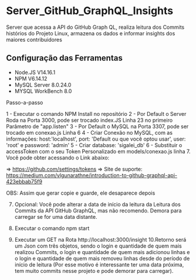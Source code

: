 # Server_GitHub_GraphQL_Insights
Server que acessa a API do GitHub Graph QL, realiza leitura dos Commits histórios do Projeto Linux, armazena os dados e informar insights dos maiores contribuidores

Configuração das Ferramentas
------------------------
- Node.JS V14.16.1
- NPM V6.14.12
- MySQL Server 8.0.24.0
- MYSQL WorkBench 8.0




Passo-a-passo

1 - Executar o comando NPM Install no repositório
2 - Por Default o Server Roda na Porta 3000, pode ser trocado index.JS Linha 23 no primeiro Parâmetro de "app.listen" 
3 - Por Default o MySQL na Porta 3307, pode ser trocado em conexao.js Linha 6
4 - Criar Conexão no MySQL, com as informações:     host:'localhost', port: 'Default ou que você optou usar', user: 'root' e password: 'admin'
5 - Criar database: 'sigalei_db'
6 - Substituir o accessToken com o seu Token Personalizado em models/conexao.js linha 7. Você pode obter acessando o Link abaixo:

=> https://github.com/settings/tokens
=> Site de suporte: https://medium.com/vlgunarathne/introduction-to-github-graphql-api-423ebbab75f9

OBS: Assim que gerar copie e guarde, ele desaparece depois

7. Opcional: Você pode alterar a data de início da leitura da Leitura dos Commits da API GitHub GraphQL, mas não recomendo. Demora para carregar se for uma data distante.

8. Executar o comando npm start
9. Executar um GET na Rota http://localhost:3000/insight
10.Retorno será um Json com três objetos, sendo o login e quantidade de quem mais realizou Commits, o login e quantidade de quem mais adicionou linhas e o login e quantidade de quem mais removeu linhas
desde do período de início de leitura (Por esse motivo é interessante ter uma data próxima, tem muito commits nesse projeto e pode demorar para carregar).


